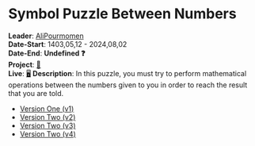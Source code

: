 # Symbol Puzzle Between Numbers
**Leader**: [AliPourmomen](https://pythonostad.ir/teacher/alipourmomen/)<br>
**Date-Start**: 1403,05,12 - 2024,08,02<br>
**Date-End**: **Undefined ❓**<br>
**Project**: [🎲](https://github.com/amirhossein-github/teacher-khateri/blob/main/side-projects/puzzle1/version/v2/README.md)<br>
**Live**: [🖥️](https://amirhossein-github.github.io/teacher-khateri/side-projects/puzzle1/version/v4/index.html)
**Description**: In this puzzle, you must try to perform mathematical operations between the numbers given to you in order to reach the result that you are told.

- [Version One (v1)](https://github.com/amirhossein-github/teacher-khateri/blob/main/side-projects/puzzle1/version/v1/README.md)
- [Version Two (v2)](https://github.com/amirhossein-github/teacher-khateri/blob/main/side-projects/puzzle1/version/v2/README.md)
- [Version Two (v3)](https://github.com/amirhossein-github/teacher-khateri/blob/main/side-projects/puzzle1/version/v3/README.md)
- [Version Two (v4)](https://github.com/amirhossein-github/teacher-khateri/blob/main/side-projects/puzzle1/version/v4/README.md)